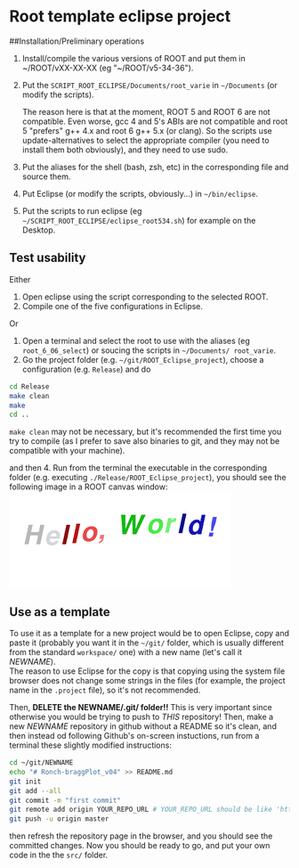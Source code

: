 # Root template eclipse project

##Installation/Preliminary operations
1. Install/compile the various versions of ROOT and put them in ~/ROOT/vXX-XX-XX (eg "~/ROOT/v5-34-36").
2. Put the   `SCRIPT_ROOT_ECLIPSE/Documents/root_varie` in `~/Documents` (or modify the scripts).
   
   The reason here is that at the moment, ROOT 5 and ROOT 6 are not compatible. Even worse, gcc 4 and 5's ABIs are not
   compatible and root 5 "prefers" g++ 4.x and root 6 g++ 5.x (or clang). So the scripts use update-alternatives
   to select the appropriate compiler (you need to install them both obviously), and they need to use sudo.
   
3. Put the aliases for the shell (bash, zsh, etc) in the corresponding file and source them.
3. Put Eclipse (or modify the scripts, obviously...) in `~/bin/eclipse`.
4. Put the scripts to run eclipse (eg `~/SCRIPT_ROOT_ECLIPSE/eclipse_root534.sh`) for example on the Desktop.

## Test usability
Either  
 1. Open eclipse using the script corresponding to the selected ROOT.
 2. Compile one of the five configurations in Eclipse.


Or  
 1. Open a terminal and select the root to use with the aliases (eg `root_6_06_select`) or soucing the scripts in `~/Documents/ root_varie`.
 2. Go the project folder (e.g. `~/git/ROOT_Eclipse_project`), choose a configuration (e.g. `Release`) and do
 ```sh
 cd Release
 make clean
 make 
 cd ..
 ``` 
 `make clean` may not be necessary, but it's recommended the first time you try to compile (as I prefer to save also binaries to git, and they may not be compatible with your machine).

and then
 4. Run from the terminal the executable in the corresponding folder (e.g. executing `./Release/ROOT_Eclipse_project`), you should see the following image in a ROOT canvas window:  
   ![Hello world](https://github.com/f-forcher/ROOT_Eclipse_project/blob/master/Hello.png)

## Use as a template
To use it as a template for a new project would be to open Eclipse, copy and paste it (probably you want it in the `~/git/` folder, which is usually different from the standard `workspace/` one) with a new name (let's call it *NEWNAME*).  
The reason to use Eclipse for the copy is that copying using the system file browser does not change some strings in the files (for example, the project name in the `.project` file), so it's not recommended.


Then, **DELETE the NEWNAME/.git/ folder!!** This is very important since otherwise you would be trying to push to *THIS* repository!
Then, make a new *NEWNAME* repository in github without a README so it's clean, and then instead od following Github's on-screen instuctions,
run from a terminal these slightly modified instructions:
```sh
cd ~/git/NEWNAME
echo "# Ronch-braggPlot_v04" >> README.md
git init
git add --all
git commit -m "first commit"
git remote add origin YOUR_REPO_URL # YOUR_REPO_URL should be like 'https://github.com/YOUR_GIT_USERNAME/NEWNAME.git'
git push -u origin master
```
then refresh the repository page in the browser, and you should see the committed changes. Now you should be ready to go, and put
your own code in the the `src/` folder.